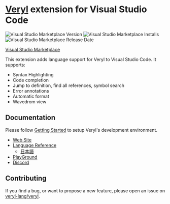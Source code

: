 # [Veryl](https://veryl-lang.org) extension for Visual Studio Code

![Visual Studio Marketplace Version](https://img.shields.io/visual-studio-marketplace/v/veryl-lang.vscode-veryl)
![Visual Studio Marketplace Installs](https://img.shields.io/visual-studio-marketplace/i/veryl-lang.vscode-veryl)
![Visual Studio Marketplace Release Date](https://img.shields.io/visual-studio-marketplace/release-date/veryl-lang.vscode-veryl)

[Visual Studio Marketplace](https://marketplace.visualstudio.com/items?itemName=veryl-lang.vscode-veryl)

This extension adds language support for Veryl to Visual Studio Code.
It supports:

* Syntax Highlighting
* Code completion
* Jump to definition, find all references, symbol search
* Error annotations
* Automatic format
* Wavedrom view

## Documentation

Please follow [Getting Started](https://doc.veryl-lang.org/book/03_getting_started.html) to setup Veryl's development environment.

* [Web Site](https://veryl-lang.org)
* [Language Reference](https://doc.veryl-lang.org/book/)
    * [日本語](https://doc.veryl-lang.org/book/ja/)
* [PlayGround](https://doc.veryl-lang.org/playground/)
* [Discord](https://discord.gg/MJZr9NufTT)

## Contributing

If you find a bug, or want to propose a new feature, please open an issue on [veryl-lang/veryl](https://github.com/veryl-lang/veryl/issues).
